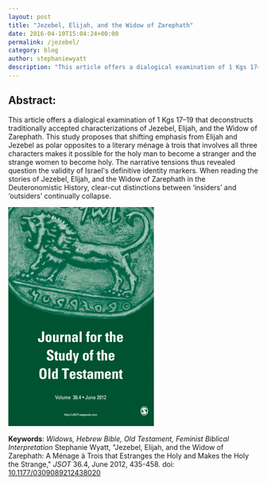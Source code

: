 ```yaml
---
layout: post
title: "Jezebel, Elijah, and the Widow of Zarephath"
date: 2016-04-10T15:04:24+00:00
permalink: /jezebel/
category: blog
author: stephaniewyatt
description: "This article offers a dialogical examination of 1 Kgs 17–19 that deconstructs traditionally accepted characterizations of Jezebel, Elijah, and the Widow of Zarephath."
---
```

## Abstract: ##

This article offers a dialogical examination of 1 Kgs 17–19 that deconstructs traditionally accepted characterizations of Jezebel, Elijah, and the Widow of Zarephath. This study proposes that shifting emphasis from Elijah and Jezebel as polar opposites to a literary ménage à trois that involves all three characters makes it possible for the holy man to become a stranger and the strange women to become holy. The narrative tensions thus revealed question the validity of Israel's definitive identity markers. When reading the stories of Jezebel, Elijah, and the Widow of Zarephath in the Deuteronomistic History, clear-cut distinctions between ‘insiders’ and ‘outsiders’ continually collapse.
<!--more-->  

[![Jezebel, Elijah, and the Widow of Zarephath: A Ménage à Trois that Estranges the Holy and Makes the Holy the Strange, JSOT](/assets/images/JSOT_F1.medium.gif)](http://jot.sagepub.com/content/36/4/435.abstract)  



**Keywords**: _Widows, Hebrew Bible, Old Testament, Feminist Biblical Interpretation_ Stephanie Wyatt, "Jezebel, Elijah, and the Widow of Zarephath: A Ménage à Trois that Estranges the Holy and Makes the Holy the Strange," _JSOT_ 36.4, June 2012, 435-458. doi: [10.1177/0309089212438020](http://dx.doi.org/10.1177/0309089212438020) 
